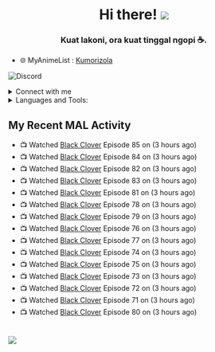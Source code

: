 <h1 align="center">Hi there! <img src="https://media.giphy.com/media/hvRJCLFzcasrR4ia7z/giphy.gif" width="25px"> </h1>
<h3 align="center">Kuat lakoni, ora kuat tinggal ngopi ☕.</h3>

- 🌐 MyAnimeList : [Kumorizola](https://myanimelist.net/animelist/Kumorizola)

![Discord](https://discord.c99.nl/widget/theme-3/761213268009943051.png)
<details>
      <summary>Connect with me</summary>
    <p align="left">
        <a href="https://www.facebook.com/kumori.hartley.1" target="blank"><img align="center"
                src="https://raw.githubusercontent.com/rahuldkjain/github-profile-readme-generator/master/src/images/icons/Social/facebook.svg"
                alt="kumori hartley" height="30" width="40" /></a>
        <a href="https://www.instagram.com/kumorizola/" target="blank"><img align="center"
                src="https://raw.githubusercontent.com/rahuldkjain/github-profile-readme-generator/master/src/images/icons/Social/instagram.svg"
                alt="kumorizola" height="30" width="40" /></a>
        <a href="https://discord.com" target="blank"><img align="center"
                src="https://raw.githubusercontent.com/rahuldkjain/github-profile-readme-generator/master/src/images/icons/Social/discord.svg"
                alt="Kumori#5882" height="30" width="40" /></a>
    </p>
</details>

<details>
    <summary align="left">Languages and Tools:</summary>
<p align="left">
      <a href="https://www.w3schools.com/css/" target="_blank">
        <img src="https://raw.githubusercontent.com/devicons/devicon/master/icons/css3/css3-original-wordmark.svg"
            alt="css3" width="40" height="40" /> </a> <a href="https://www.w3.org/html/" target="_blank"> <img
            src="https://raw.githubusercontent.com/devicons/devicon/master/icons/html5/html5-original-wordmark.svg"
            alt="html5" width="40" height="40" /> </a> <a href="https://www.java.com" target="_blank"> <img
            src="https://raw.githubusercontent.com/devicons/devicon/master/icons/java/java-original.svg" alt="java"
            width="40" height="40" /> </a> <a href="https://developer.mozilla.org/en-US/docs/Web/JavaScript"
            target="_blank"> <img
            src="https://raw.githubusercontent.com/devicons/devicon/master/icons/javascript/javascript-original.svg"
            alt="javascript" width="40" height="40" /> </a> <a href="https://nodejs.org" target="_blank"> <img
            src="https://raw.githubusercontent.com/devicons/devicon/master/icons/nodejs/nodejs-original-wordmark.svg"
            alt="nodejs" width="40" height="40" /> </a> <a href="https://www.python.org" target="_blank"> <img
            src="https://raw.githubusercontent.com/devicons/devicon/master/icons/python/python-original.svg"
            alt="python" width="40" height="40" /> </a> <a href="https://www.typescriptlang.org/" target="_blank"> <img
            src="https://raw.githubusercontent.com/devicons/devicon/master/icons/typescript/typescript-original.svg" 
            alt="typescript" width="40" height="40" /> </a> <a href="https://www.photoshop.com/en" target="_blank"> <img
            src="https://upload.wikimedia.org/wikipedia/commons/a/af/Adobe_Photoshop_CC_icon.svg" alt="photoshop" width="40" height="40"/> </a>
            <a href="https://www.adobe.com/products/premiere.html" target="_blank"> <img
            src="https://upload.wikimedia.org/wikipedia/commons/4/40/Adobe_Premiere_Pro_CC_icon.svg" alt="Premiere pro" width="40" height="40"/> </a>
            <a href="https://www.adobe.com/in/products/illustrator.html" target="_blank"> <img 
            src="https://upload.wikimedia.org/wikipedia/commons/f/fb/Adobe_Illustrator_CC_icon.svg" alt="illustrator" width="40" height="40"/> </a>
      
 </details>
 
 <h2> My Recent MAL Activity</h2>
<!-- MAL_ACTIVITY:start -->

- 📺 Watched [Black Clover](https://MyAnimeList.net/anime.php?id=34572) Episode 85 on (3 hours ago)
- 📺 Watched [Black Clover](https://MyAnimeList.net/anime.php?id=34572) Episode 84 on (3 hours ago)
- 📺 Watched [Black Clover](https://MyAnimeList.net/anime.php?id=34572) Episode 82 on (3 hours ago)
- 📺 Watched [Black Clover](https://MyAnimeList.net/anime.php?id=34572) Episode 83 on (3 hours ago)
- 📺 Watched [Black Clover](https://MyAnimeList.net/anime.php?id=34572) Episode 81 on (3 hours ago)
- 📺 Watched [Black Clover](https://MyAnimeList.net/anime.php?id=34572) Episode 78 on (3 hours ago)
- 📺 Watched [Black Clover](https://MyAnimeList.net/anime.php?id=34572) Episode 79 on (3 hours ago)
- 📺 Watched [Black Clover](https://MyAnimeList.net/anime.php?id=34572) Episode 76 on (3 hours ago)
- 📺 Watched [Black Clover](https://MyAnimeList.net/anime.php?id=34572) Episode 77 on (3 hours ago)
- 📺 Watched [Black Clover](https://MyAnimeList.net/anime.php?id=34572) Episode 74 on (3 hours ago)
- 📺 Watched [Black Clover](https://MyAnimeList.net/anime.php?id=34572) Episode 75 on (3 hours ago)
- 📺 Watched [Black Clover](https://MyAnimeList.net/anime.php?id=34572) Episode 73 on (3 hours ago)
- 📺 Watched [Black Clover](https://MyAnimeList.net/anime.php?id=34572) Episode 72 on (3 hours ago)
- 📺 Watched [Black Clover](https://MyAnimeList.net/anime.php?id=34572) Episode 71 on (3 hours ago)
- 📺 Watched [Black Clover](https://MyAnimeList.net/anime.php?id=34572) Episode 80 on (3 hours ago)

<!-- MAL_ACTIVITY:end -->

  
<h2 align="left"> <img src="https://media.discordapp.net/attachments/918405470073520168/919220018355523584/ezgif.com-gif-maker_1.gif">
